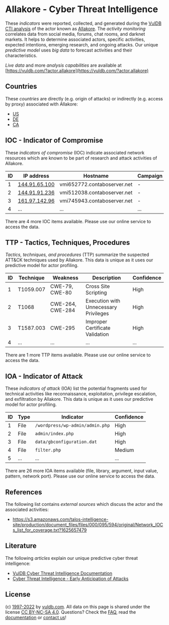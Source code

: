 # Allakore - Cyber Threat Intelligence

These _indicators_ were reported, collected, and generated during the [VulDB CTI analysis](https://vuldb.com/?kb.cti) of the actor known as [Allakore](https://vuldb.com/?actor.allakore). The _activity monitoring_ correlates data from social media, forums, chat rooms, and darknet markets. It helps to determine associated actors, specific activities, expected intentions, emerging research, and ongoing attacks. Our unique _predictive model_ uses _big data_ to forecast activities and their characteristics.

_Live data_ and more _analysis capabilities_ are available at [https://vuldb.com/?actor.allakore](https://vuldb.com/?actor.allakore)

## Countries

These _countries_ are directly (e.g. origin of attacks) or indirectly (e.g. access by proxy) associated with Allakore:

* [US](https://vuldb.com/?country.us)
* [DE](https://vuldb.com/?country.de)
* [CA](https://vuldb.com/?country.ca)

## IOC - Indicator of Compromise

These _indicators of compromise_ (IOC) indicate associated network resources which are known to be part of research and attack activities of Allakore.

ID | IP address | Hostname | Campaign | Confidence
-- | ---------- | -------- | -------- | ----------
1 | [144.91.65.100](https://vuldb.com/?ip.144.91.65.100) | vmi652772.contaboserver.net | - | High
2 | [144.91.91.236](https://vuldb.com/?ip.144.91.91.236) | vmi512038.contaboserver.net | - | High
3 | [161.97.142.96](https://vuldb.com/?ip.161.97.142.96) | vmi745943.contaboserver.net | - | High
4 | ... | ... | ... | ...

There are 4 more IOC items available. Please use our online service to access the data.

## TTP - Tactics, Techniques, Procedures

_Tactics, techniques, and procedures_ (TTP) summarize the suspected ATT&CK techniques used by Allakore. This data is unique as it uses our predictive model for actor profiling.

ID | Technique | Weakness | Description | Confidence
-- | --------- | -------- | ----------- | ----------
1 | T1059.007 | CWE-79, CWE-80 | Cross Site Scripting | High
2 | T1068 | CWE-264, CWE-284 | Execution with Unnecessary Privileges | High
3 | T1587.003 | CWE-295 | Improper Certificate Validation | High
4 | ... | ... | ... | ...

There are 1 more TTP items available. Please use our online service to access the data.

## IOA - Indicator of Attack

These _indicators of attack_ (IOA) list the potential fragments used for technical activities like reconnaissance, exploitation, privilege escalation, and exfiltration by Allakore. This data is unique as it uses our predictive model for actor profiling.

ID | Type | Indicator | Confidence
-- | ---- | --------- | ----------
1 | File | `/wordpress/wp-admin/admin.php` | High
2 | File | `admin/index.php` | High
3 | File | `data/gbconfiguration.dat` | High
4 | File | `filter.php` | Medium
5 | ... | ... | ...

There are 26 more IOA items available (file, library, argument, input value, pattern, network port). Please use our online service to access the data.

## References

The following list contains _external sources_ which discuss the actor and the associated activities:

* https://s3.amazonaws.com/talos-intelligence-site/production/document_files/files/000/095/594/original/Network_IOCs_list_for_coverage.txt?1625657479

## Literature

The following _articles_ explain our unique predictive cyber threat intelligence:

* [VulDB Cyber Threat Intelligence Documentation](https://vuldb.com/?kb.cti)
* [Cyber Threat Intelligence - Early Anticipation of Attacks](https://www.scip.ch/en/?labs.20201022)

## License

(c) [1997-2022](https://vuldb.com/?kb.changelog) by [vuldb.com](https://vuldb.com/?kb.about). All data on this page is shared under the license [CC BY-NC-SA 4.0](https://creativecommons.org/licenses/by-nc-sa/4.0/). Questions? Check the [FAQ](https://vuldb.com/?kb.faq), read the [documentation](https://vuldb.com/?kb) or [contact us](https://vuldb.com/?contact)!
